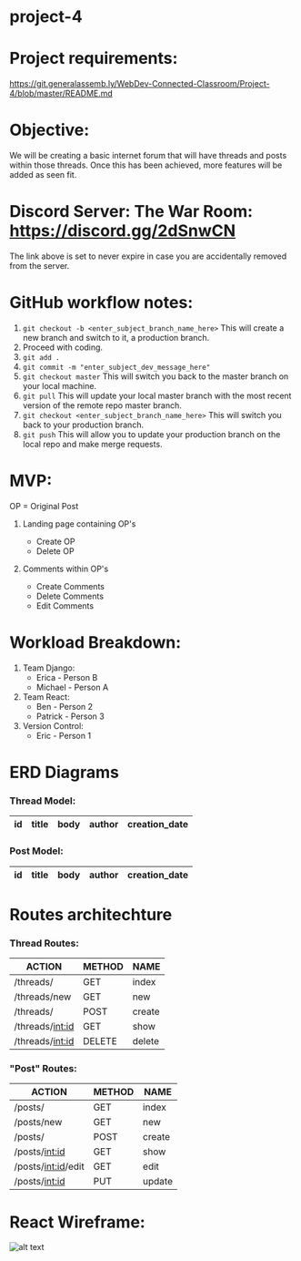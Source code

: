 # project-4
# Project requirements:
https://git.generalassemb.ly/WebDev-Connected-Classroom/Project-4/blob/master/README.md

# Objective: 
We will be creating a basic internet forum that will have threads and posts within those threads. Once this has been achieved, more features will be added as seen fit.

# Discord Server: The War Room: https://discord.gg/2dSnwCN
The link above is set to never expire in case you are accidentally removed from the server.


# GitHub workflow notes:
1. ```git checkout -b <enter_subject_branch_name_here>``` This will create a new branch and switch to it, a production branch.
2. Proceed with coding.
3. ```git add .```
4. ```git commit -m "enter_subject_dev_message_here"```
5. ```git checkout master``` This will switch you back to the master branch on your local machine.
6. ```git pull``` This will update your local master branch with the most recent version of the remote repo master branch.
7. ```git checkout <enter_subject_branch_name_here>``` This will switch you back to your production branch.
8. ```git push``` This will allow you to update your production branch on the local repo and make merge requests.


# MVP:
OP = Original Post
1. Landing page containing OP's
    * Create OP
    * Delete OP

2. Comments within OP's
    * Create Comments
    * Delete Comments
    * Edit Comments


# Workload Breakdown:
1. Team Django:
    * Erica - Person B
    * Michael - Person A
2. Team React:
    * Ben - Person 2
    * Patrick - Person 3
3. Version Control: 
    * Eric - Person 1


# ERD Diagrams

### Thread Model:
| id | title | body | author | creation_date |
| --- | --- | --- | --- | --- |

### Post Model:
| id | title | body | author | creation_date |
| --- | --- | --- | --- | --- |


# Routes architechture

### Thread Routes:
| ACTION | METHOD | NAME |
| ------ | ----- | --- |
| /threads/ | GET | index |
| /threads/new | GET | new |
| /threads/ | POST | create |
| /threads/<int:id> | GET | show |
| /threads/<int:id> | DELETE | delete |

### "Post" Routes:
| ACTION | METHOD | NAME |
| ------ | ----- | --- |
| /posts/ | GET | index |
| /posts/new | GET | new |
| /posts/ | POST | create |
| /posts/<int:id> | GET | show |
| /posts/<int:id>/edit | GET | edit |
| /posts/<int:id> | PUT | update |


# React Wireframe:
![alt text](https://media.discordapp.net/attachments/479699783637008404/479756170651893770/image.jpg?width=405&height=540)